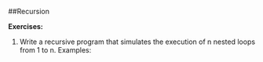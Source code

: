 ##Recursion

**Exercises:**
01. Write a recursive program that simulates the execution of n nested loops from 1 to n. Examples:

